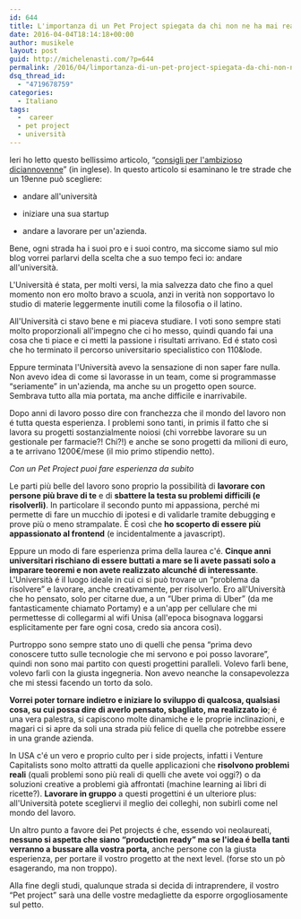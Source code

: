 ```yaml
---
id: 644
title: L'importanza di un Pet Project spiegata da chi non ne ha mai realizzato uno
date: 2016-04-04T18:14:18+00:00
author: musikele
layout: post
guid: http://michelenasti.com/?p=644
permalink: /2016/04/limportanza-di-un-pet-project-spiegata-da-chi-non-ne-ha-mai-realizzato-uno/
dsq_thread_id:
  - "4719678759"
categories:
  - Italiano
tags:
  -  career
  - pet project
  - università
---
```

Ieri ho letto questo bellissimo articolo, &#8220;[consigli per l'ambizioso diciannovenne](http://blog.samaltman.com/advice-for-ambitious-19-year-olds)&#8221; (in inglese). In questo articolo si esaminano le tre strade che un 19enne può scegliere:
  
- andare all'università
  
- iniziare una sua startup
  
- andare a lavorare per un'azienda. 

Bene, ogni strada ha i suoi pro e i suoi contro, ma siccome siamo sul mio blog vorrei parlarvi della scelta che a suo tempo feci io: andare all'università. 

L'Università é stata, per molti versi, la mia salvezza dato che fino a quel momento non ero molto bravo a scuola, anzi in verità non sopportavo lo studio di materie leggermente inutili come la filosofia o il latino. 

All'Università ci stavo bene e mi piaceva studiare. I voti sono sempre stati molto proporzionali all'impegno che ci ho messo, quindi quando fai una cosa che ti piace e ci metti la passione i risultati arrivano. Ed é stato così che ho terminato il percorso universitario specialistico con 110&lode.

Eppure terminata l'Università avevo la sensazione di non saper fare nulla. Non avevo idea di come si lavorasse in un team, come si programmasse &#8220;seriamente&#8221; in un'azienda, ma anche su un progetto open source. Sembrava tutto alla mia portata, ma anche difficile e inarrivabile. 

Dopo anni di lavoro posso dire con franchezza che il mondo del lavoro non é tutta questa esperienza. I problemi sono tanti, in primis il fatto che si lavora su progetti sostanzialmente noiosi (chi vorrebbe lavorare su un gestionale per farmacie?! Chi?!) e anche se sono progetti da milioni di euro, a te arrivano 1200€/mese (il mio primo stipendio netto). 

_Con un Pet Project puoi fare esperienza da subito_ 

Le parti più belle del lavoro sono proprio la possibilità di **lavorare con persone più brave di te** e di **sbattere la testa su problemi difficili (e risolverli)**. In particolare il secondo punto mi appassiona, perché mi permette di fare un mucchio di ipotesi e di validarle tramite debugging e prove più o meno strampalate. È così che **ho scoperto di essere più appassionato al frontend** (e incidentalmente a javascript). 

Eppure un modo di fare esperienza prima della laurea c'é. **Cinque anni universitari rischiano di essere buttati a mare se li avete passati solo a imparare teoremi e non avete realizzato alcunché di interessante**. L'Università é il luogo ideale in cui ci si può trovare un &#8220;problema da risolvere&#8221; e lavorare, anche creativamente, per risolverlo. Ero all'Università che ho pensato, solo per citarne due, a un &#8220;Uber prima di Uber&#8221; (da me fantasticamente chiamato Portamy) e a un'app per cellulare che mi permettesse di collegarmi al wifi Unisa (all'epoca bisognava loggarsi esplicitamente per fare ogni cosa, credo sia ancora così). 

Purtroppo sono sempre stato uno di quelli che pensa &#8220;prima devo conoscere tutto sulle tecnologie che mi servono e poi posso lavorare&#8221;, quindi non sono mai partito con questi progettini paralleli. Volevo farli bene, volevo farli con la giusta ingegneria. Non avevo neanche la consapevolezza che mi stessi facendo un torto da solo. 

**Vorrei poter tornare indietro e iniziare lo sviluppo di qualcosa, qualsiasi cosa, su cui possa dire di averlo pensato, sbagliato, ma realizzato io**; é una vera palestra, si capiscono molte dinamiche e le proprie inclinazioni, e magari ci si apre da soli una strada più felice di quella che potrebbe essere in una grande azienda. 

In USA c'é un vero e proprio culto per i side projects, infatti i Venture Capitalists sono molto attratti da quelle applicazioni che **risolvono problemi reali** (quali problemi sono più reali di quelli che avete voi oggi?) o da soluzioni creative a problemi già affrontati (machine learning ai libri di ricette?). **Lavorare in gruppo** a questi progettini é un ulteriore plus: all'Università potete scegliervi il meglio dei colleghi, non subirli come nel mondo del lavoro. 

Un altro punto a favore dei Pet projects é che, essendo voi neolaureati, **nessuno si aspetta che siano &#8220;production ready&#8221; ma se l'idea é bella tanti verranno a bussare alla vostra porta,** anche persone con la giusta esperienza, per portare il vostro progetto at the next level. (forse sto un pò esagerando, ma non troppo). 

Alla fine degli studi, qualunque strada si decida di intraprendere, il vostro &#8220;Pet project&#8221; sarà una delle vostre medagliette da esporre orgogliosamente sul petto.